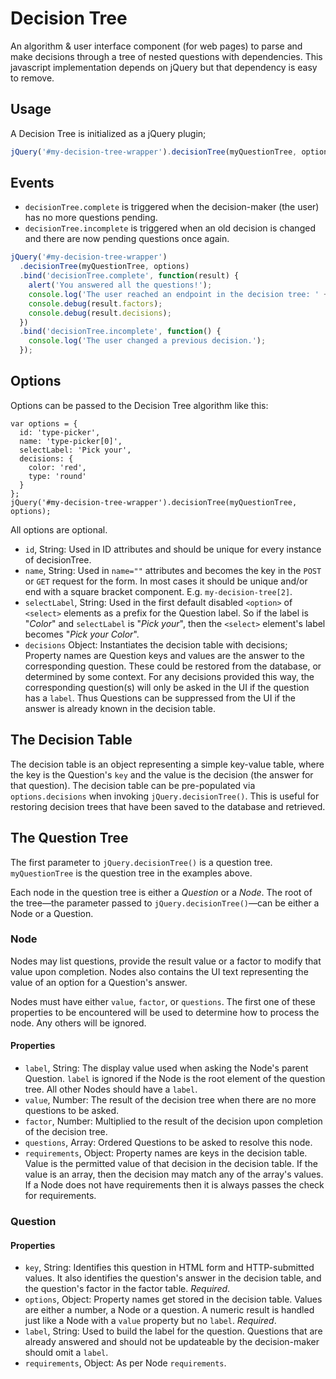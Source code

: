 # Decision Tree

An algorithm & user interface component (for web pages) to parse and make decisions through a tree of nested questions with dependencies.  This javascript implementation depends on jQuery but that dependency is easy to remove.

## Usage

A Decision Tree is initialized as a jQuery plugin;

```javascript
jQuery('#my-decision-tree-wrapper').decisionTree(myQuestionTree, options);
```

## Events

* `decisionTree.complete` is triggered when the decision-maker (the user) has no more questions pending.
* `decisionTree.incomplete` is triggered when an old decision is changed and there are now pending questions once again.

```javascript
jQuery('#my-decision-tree-wrapper')
  .decisionTree(myQuestionTree, options)
  .bind('decisionTree.complete', function(result) {
    alert('You answered all the questions!');
    console.log('The user reached an endpoint in the decision tree: ' + result.value);
    console.debug(result.factors);
    console.debug(result.decisions);
  })
  .bind('decisionTree.incomplete', function() {
    console.log('The user changed a previous decision.');
  });
```

## Options

Options can be passed to the Decision Tree algorithm like this:

```
var options = {
  id: 'type-picker',
  name: 'type-picker[0]',
  selectLabel: 'Pick your',
  decisions: {
    color: 'red',
    type: 'round'
  }
};
jQuery('#my-decision-tree-wrapper').decisionTree(myQuestionTree, options);
```

All options are optional.

* `id`, String:  Used in ID attributes and should be unique for every instance of decisionTree.
* `name`, String:  Used in `name=""` attributes and becomes the key in the `POST` or `GET` request for the form.  In most cases it should be unique and/or end with a square bracket component.  E.g. `my-decision-tree[2]`.
* `selectLabel`, String:  Used in the first default disabled `<option>` of `<select>` elements as a prefix for the Question label.  So if the label is "_Color_" and `selectLabel` is "_Pick your_", then the `<select>` element's label becomes "_Pick your Color_".
* `decisions` Object:  Instantiates the decision table with decisions;  Property names are Question keys and values are the answer to the corresponding question.  These could be restored from the database, or determined by some context.  For any decisions provided this way, the corresponding question(s) will only be asked in the UI if the question has a `label`.  Thus Questions can be suppressed from the UI if the answer is already known in the decision table.

## The Decision Table

The decision table is an object representing a simple key-value table, where the key is the Question's `key` and the value is the decision (the answer for that question).  The decision table can be pre-populated via `options.decisions` when invoking `jQuery.decisionTree()`.  This is useful for restoring decision trees that have been saved to the database and retrieved.

## The Question Tree

The first parameter to `jQuery.decisionTree()` is a question tree.  `myQuestionTree` is the question tree in the examples above.

Each node in the question tree is either a *Question* or a *Node*.  The root of the tree—the parameter passed to `jQuery.decisionTree()`—can be either a Node or a Question.

### Node

Nodes may list questions, provide the result value or a factor to modify that value upon completion.  Nodes also contains the UI text representing the value of an option for a Question's answer.

Nodes must have either `value`, `factor`, or `questions`.  The first one of these properties to be encountered will be used to determine how to process the node.  Any others will be ignored.

#### Properties

* `label`, String: The display value used when asking the Node's parent Question.  `label` is ignored if the Node is the root element of the question tree.  All other Nodes should have a `label`.
* `value`, Number:  The result of the decision tree when there are no more questions to be asked.
* `factor`, Number:  Multiplied to the result of the decision upon completion of the decision tree.
* `questions`, Array:  Ordered Questions to be asked to resolve this node.
* `requirements`, Object:  Property names are keys in the decision table.  Value is the permitted value of that decision in the decision table.  If the value is an array, then the decision may match any of the array's values.  If a Node does not have requirements then it is always passes the check for requirements.

### Question

#### Properties

* `key`, String:  Identifies this question in HTML form and HTTP-submitted values.  It also identifies the question's answer in the decision table, and the question's factor in the factor table.  *Required*.
* `options`, Object:  Property names get stored in the decision table.  Values are either a number, a Node or a question.  A numeric result is handled just like a Node with a `value` property but no `label`.  *Required*.
* `label`, String:  Used to build the label for the question.  Questions that are already answered and should not be updateable by the decision-maker should omit a `label`.
* `requirements`, Object:  As per Node `requirements`.
